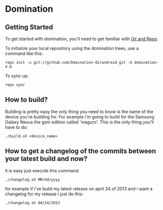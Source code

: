 Domination
==========

Getting Started
---------------

To get started with domination, you'll need to get
familiar with [Git and Repo](http://source.android.com/source/using-repo.html).

To initialize your local repository using the domination trees, use a command like this:

    repo init -u git://github.com/Domination-42/android.git -b domination-4.8

To sync up:

    repo sync


How to build?
-------------

Building is pretty easy the only thing you need to know is the name of the device you're building for.
For example i'm going to build for the Samsung Galaxy Nexus the gsm edition called 'maguro'.
This is the only thing you'll have to do:

    ./build.sh <device_name>


How to get a changelog of the commits between your latest build and now?
------------------------------------------------------------------------

it is easy just execute this command:

    ./changelog.sh MM/dd/yyyy

for example if i've build my latest release on april 24 of 2013 and i want a changelog for my release i just do this:

    ./changelog.sh 04/24/2013


